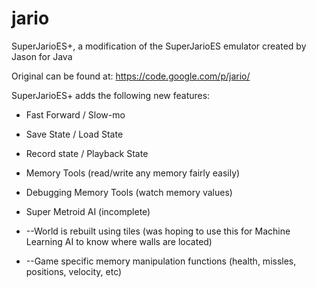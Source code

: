 # jario
SuperJarioES+, a modification of the SuperJarioES emulator created by Jason for Java

Original can be found at: https://code.google.com/p/jario/

SuperJarioES+ adds the following new features:

- Fast Forward / Slow-mo

- Save State / Load State

- Record state / Playback State 

- Memory Tools (read/write any memory fairly easily)

- Debugging Memory Tools (watch memory values)

- Super Metroid AI (incomplete) 

 - --World is rebuilt using tiles (was hoping to use this for Machine Learning AI to know where walls are located)
 - --Game specific memory manipulation functions (health, missles, positions, velocity, etc)


